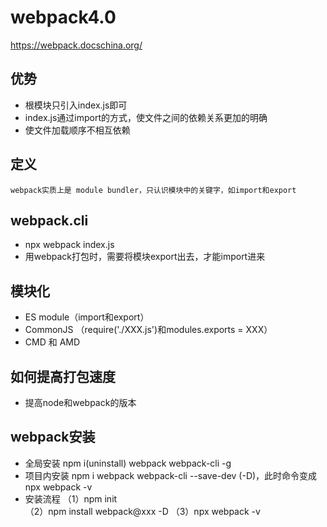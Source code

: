 # webpack4.0
https://webpack.docschina.org/
## 优势

- 根模块只引入index.js即可
- index.js通过import的方式，使文件之间的依赖关系更加的明确
- 使文件加载顺序不相互依赖

## 定义

    webpack实质上是 module bundler，只认识模块中的关键字，如import和export
## webpack.cli

- npx webpack index.js
- 用webpack打包时，需要将模块export出去，才能import进来

## 模块化

- ES module（import和export）
- CommonJS （require('./XXX.js')和modules.exports = XXX）
- CMD 和 AMD

## 如何提高打包速度

- 提高node和webpack的版本

## webpack安装
- 全局安装 npm i(uninstall) webpack webpack-cli -g
- 项目内安装 npm i webpack webpack-cli --save-dev (-D)，此时命令变成 npx webpack -v
- 安装流程 
（1）npm init  
（2）npm install webpack@xxx -D
（3）npx webpack -v